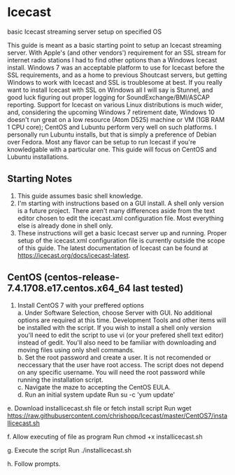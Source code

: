 # Icecast
basic Icecast streaming server setup on specified OS

This guide is meant as a basic starting point to setup an Icecast streaming server. With Apple's (and other vendors') requirement for an SSL stream for internet radio stations I had to find other options than a Windows Icecast install. Windows 7 was an acceptable platform to use for Icecast before the SSL requirements, and as a home to previous Shoutcast servers, but getting Windows to work with Icecast and SSL is troublesome at best. If you really want to install Icecast with SSL on Windows all I will say is Stunnel, and good luck figuring out proper logging for SoundExchange/BMI/ASCAP reporting. Support for Icecast on various Linux distributions is much wider, and, considering the upcoming Windows 7 retirement date, Windows 10 doesn't run great on a low resource (Atom D525) machine or VM (1GB RAM 1 CPU core); CentOS and Lubuntu perform very well on such platforms. I personally run Lubuntu installs, but that is simply a preference of Debian over Fedora. Most any flavor can be setup to run Icecast if you're knowledgable with a particular one. This guide will focus on CentOS and Lubuntu installations.

Starting Notes
---------------------------------------------------------------------
1. This guide assumes basic shell knowledge.
2. I'm starting with instructions based on a GUI install. A shell only version is a future project. There aren't many differences aside from the text editor chosen to edit the icecast.xml configuration file. Most everything else is already done in shell only.
3. These instructions will get a basic Icecast server up and running. Proper setup of the icecast.xml configuration file is currently outside the scope of this guide. The latest documentation of Icecast can be found at https://icecast.org/docs/icecast-latest.

CentOS (centos-release-7.4.1708.e17.centos.x64_64 last tested)
---------------------------------------------------------------------
1. Install CentOS 7 with your preffered options  
  a. Under Software Selection, choose Server with GUI. No additional options are required at this time. Development Tools and other items will be installed with the script. If you wish to install a shell only version you'll need to edit the script to use vi (or your prefered shell text editor) instead of gedit. You'll also need to be familiar with downloading and moving files using only shell commands.  
  b. Set the root password and create a user. It is not recomended or neccessary that the user have root access. The script does not depend on any specific username. You will need the root password while running the installation script.  
  c. Navigate the maze to accepting the CentOS EULA.  
  d. Run an initial system update
  Run
  su -c 'yum update'  
  
  e. Download installicecast.sh file or fetch install script
  Run
  wget https://raw.githubusercontent.com/chrishopp/Icecast/master/CentOS7/installicecast.sh  
  
  f. Allow executing of file as program
  Run
  chmod +x installicecast.sh  
  
  g. Execute the script
  Run
  ./installicecast.sh  
  
  h. Follow prompts.
